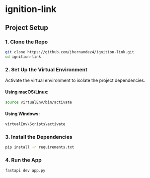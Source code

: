 # ignition-link

## Project Setup
### 1. Clone the Repo
```bash
git clone https://github.com/jhernandez4/ignition-link.git
cd ignition-link 
```

### 2. Set Up the Virtual Environment

Activate the virtual environment to isolate the project dependencies.

#### Using macOS/Linux:

```bash
source virtualEnv/bin/activate
```

#### Using Windows:

```bash
virtualEnv\Scripts\activate
```

### 3. Install the Dependencies

```bash
pip install -r requirements.txt
```
### 4. Run the App

```bash
fastapi dev app.py
```
